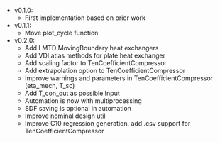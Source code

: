 - v0.1.0:
   - First implementation based on prior work
- v0.1.1:
  - Move plot_cycle function
- v0.2.0:
  - Add LMTD MovingBoundary heat exchangers 
  - Add VDI atlas methods for plate heat exchanger 
  - Add scaling factor to TenCoefficientCompressor
  - Add extrapolation option to TenCoefficientCompressor
  - Improve warnings and parameters in TenCoefficientCompressor (eta_mech, T_sc)
  - Add T_con_out as possible Input
  - Automation is now with multiprocessing
  - SDF saving is optional in automation
  - Improve nominal design util
  - Improve C10 regression generation, add .csv support for TenCoefficientCompressor
